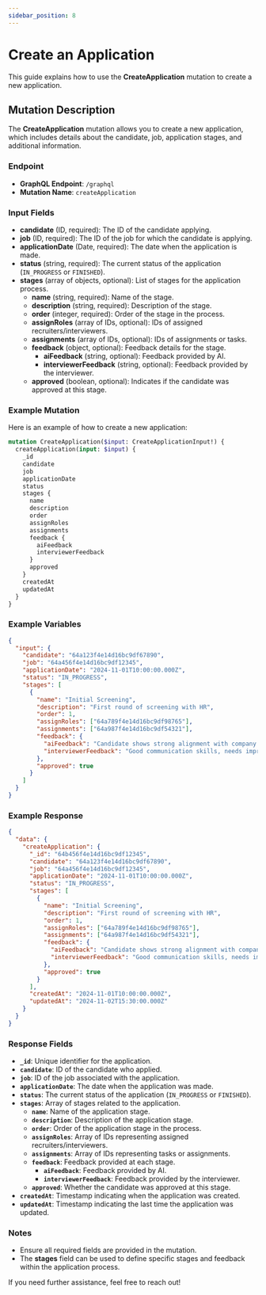 ```yaml
---
sidebar_position: 8
---
```


# Create an Application

This guide explains how to use the **CreateApplication** mutation to create a new application.

## Mutation Description

The **CreateApplication** mutation allows you to create a new application, which includes details about the candidate, job, application stages, and additional information.

### Endpoint

- **GraphQL Endpoint**: `/graphql`
- **Mutation Name**: `createApplication`

### Input Fields

- **candidate** (ID, required): The ID of the candidate applying.
- **job** (ID, required): The ID of the job for which the candidate is applying.
- **applicationDate** (Date, required): The date when the application is made.
- **status** (string, required): The current status of the application (`IN_PROGRESS` or `FINISHED`).
- **stages** (array of objects, optional): List of stages for the application process.
  - **name** (string, required): Name of the stage.
  - **description** (string, required): Description of the stage.
  - **order** (integer, required): Order of the stage in the process.
  - **assignRoles** (array of IDs, optional): IDs of assigned recruiters/interviewers.
  - **assignments** (array of IDs, optional): IDs of assignments or tasks.
  - **feedback** (object, optional): Feedback details for the stage.
    - **aiFeedback** (string, optional): Feedback provided by AI.
    - **interviewerFeedback** (string, optional): Feedback provided by the interviewer.
  - **approved** (boolean, optional): Indicates if the candidate was approved at this stage.

### Example Mutation

Here is an example of how to create a new application:

```graphql
mutation CreateApplication($input: CreateApplicationInput!) {
  createApplication(input: $input) {
    _id
    candidate
    job
    applicationDate
    status
    stages {
      name
      description
      order
      assignRoles
      assignments
      feedback {
        aiFeedback
        interviewerFeedback
      }
      approved
    }
    createdAt
    updatedAt
  }
}
```

### Example Variables

```json
{
  "input": {
    "candidate": "64a123f4e14d16bc9df67890",
    "job": "64a456f4e14d16bc9df12345",
    "applicationDate": "2024-11-01T10:00:00.000Z",
    "status": "IN_PROGRESS",
    "stages": [
      {
        "name": "Initial Screening",
        "description": "First round of screening with HR",
        "order": 1,
        "assignRoles": ["64a789f4e14d16bc9df98765"],
        "assignments": ["64a987f4e14d16bc9df54321"],
        "feedback": {
          "aiFeedback": "Candidate shows strong alignment with company culture.",
          "interviewerFeedback": "Good communication skills, needs improvement in technical knowledge."
        },
        "approved": true
      }
    ]
  }
}
```

### Example Response

```json
{
  "data": {
    "createApplication": {
      "_id": "64b456f4e14d16bc9df12345",
      "candidate": "64a123f4e14d16bc9df67890",
      "job": "64a456f4e14d16bc9df12345",
      "applicationDate": "2024-11-01T10:00:00.000Z",
      "status": "IN_PROGRESS",
      "stages": [
        {
          "name": "Initial Screening",
          "description": "First round of screening with HR",
          "order": 1,
          "assignRoles": ["64a789f4e14d16bc9df98765"],
          "assignments": ["64a987f4e14d16bc9df54321"],
          "feedback": {
            "aiFeedback": "Candidate shows strong alignment with company culture.",
            "interviewerFeedback": "Good communication skills, needs improvement in technical knowledge."
          },
          "approved": true
        }
      ],
      "createdAt": "2024-11-01T10:00:00.000Z",
      "updatedAt": "2024-11-02T15:30:00.000Z"
    }
  }
}
```

### Response Fields

- **`_id`**: Unique identifier for the application.
- **`candidate`**: ID of the candidate who applied.
- **`job`**: ID of the job associated with the application.
- **`applicationDate`**: The date when the application was made.
- **`status`**: The current status of the application (`IN_PROGRESS` or `FINISHED`).
- **`stages`**: Array of stages related to the application.
  - **`name`**: Name of the application stage.
  - **`description`**: Description of the application stage.
  - **`order`**: Order of the application stage in the process.
  - **`assignRoles`**: Array of IDs representing assigned recruiters/interviewers.
  - **`assignments`**: Array of IDs representing tasks or assignments.
  - **`feedback`**: Feedback provided at each stage.
    - **`aiFeedback`**: Feedback provided by AI.
    - **`interviewerFeedback`**: Feedback provided by the interviewer.
  - **`approved`**: Whether the candidate was approved at this stage.
- **`createdAt`**: Timestamp indicating when the application was created.
- **`updatedAt`**: Timestamp indicating the last time the application was updated.

### Notes

- Ensure all required fields are provided in the mutation.
- The **stages** field can be used to define specific stages and feedback within the application process.

If you need further assistance, feel free to reach out!

